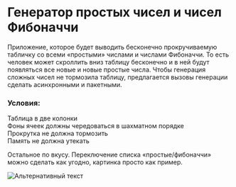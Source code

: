 # Генератор простых чисел и чисел Фибоначчи

Приложение, которое будет выводить бесконечно прокручиваемую табличку со всеми «простыми» числами и числами Фибоначчи. 
То есть человек может скроллить вниз таблицу бесконечно и в ней будут появляться все новые и новые простые числа. 
Чтобы генерация сложных чисел не тормозила таблицу, предлагается вызовы генерации сделать асинхронными и пакетными.
  
### Условия:
Таблица в две колонки  
Фоны ячеек должны чередоваться в шахматном порядке  
Прокрутка не должна тормозить  
Память не должна утекать  
  
Остальное по вкусу. Переключение списка «простые/фибоначчи» можно
сделать как угодно, картинка просто как пример.

![Альтернативный текст](https://lh5.googleusercontent.com/vLtqt3HsN8QqvcrpSDgWf3HWAH7dZG655xRN2OcaMWum-5p1EBkC4jrRuz-EeGzXsfpI-ChCK5mSX6X50SMqAzYwCxOVkXEap40R2--ZBmXqBB4h32XqSEWSNMkFaOZinQOCiWOX)
